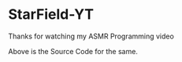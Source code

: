 # StarField-YT
Thanks for watching my ASMR Programming video

Above is the Source Code for the same.
